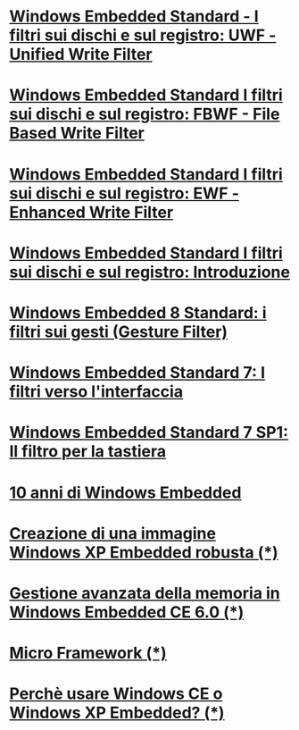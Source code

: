 # [Windows Embedded Standard - I filtri sui dischi e sul registro: UWF - Unified Write Filter](embedded-filtri-su-dischi-registro-UWF.md)
# [Windows Embedded Standard I filtri sui dischi e sul registro: FBWF - File Based Write Filter](embedded-filtri-su-dischi-registro-FBWF.md)
# [Windows Embedded Standard I filtri sui dischi e sul registro: EWF - Enhanced Write Filter](embedded-filtri-su-dischi-registro-EWF.md)
# [Windows Embedded Standard I filtri sui dischi e sul registro: Introduzione](embedded-filtri-su-dischi-registro-intro.md)
# [Windows Embedded 8 Standard: i filtri sui gesti (Gesture Filter)](i-filtri-sui-gesti-windows-embedded-8.md)
# [Windows Embedded Standard 7: I filtri verso l'interfaccia](filtri-verso-interfaccia-windows-embedded-standard-7.md)
# [Windows Embedded Standard 7 SP1: Il filtro per la tastiera](il-filtro-per-la-tastiera-Windows-Embedded-SP1.md)
# [10 anni di Windows Embedded](10-anni-di-windows-embedded.md)

# [Creazione di una immagine Windows XP Embedded robusta (*)](https://msdn.microsoft.com/it-it/library/ms838351.aspx)
# [Gestione avanzata della memoria in Windows Embedded CE 6.0 (*)](https://msdn.microsoft.com/it-it/library/bb331824.aspx)

# [Micro Framework (*)](https://msdn.microsoft.com/it-it/library/dn879080.aspx)

# [Perchè usare Windows CE o Windows XP Embedded? (*)](https://msdn.microsoft.com/it-it/library/aa731327.aspx)

